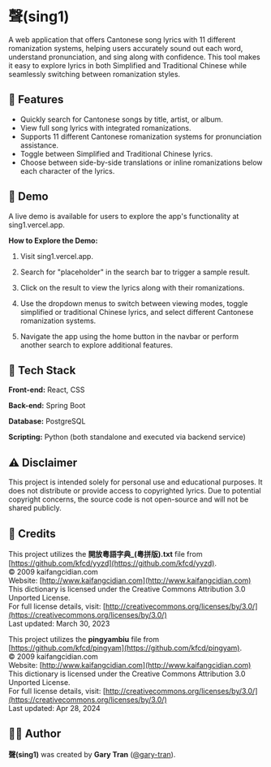 # 聲(sing1)

A web application that offers Cantonese song lyrics with 11 different romanization systems, helping users accurately sound out each word, understand pronunciation, and sing along with confidence. This tool makes it easy to explore lyrics in both Simplified and Traditional Chinese while seamlessly switching between romanization styles.

## 📌 Features

-   Quickly search for Cantonese songs by title, artist, or album.
-   View full song lyrics with integrated romanizations.
-   Supports 11 different Cantonese romanization systems for pronunciation assistance.
-   Toggle between Simplified and Traditional Chinese lyrics.
-   Choose between side-by-side translations or inline romanizations below each character of the lyrics.

## 🔗 Demo

A live demo is available for users to explore the app's functionality at sing1.vercel.app.

**How to Explore the Demo:**

1. Visit sing1.vercel.app.

2. Search for "placeholder" in the search bar to trigger a sample result.

3. Click on the result to view the lyrics along with their romanizations.

4. Use the dropdown menus to switch between viewing modes, toggle simplified or traditional Chinese lyrics, and select different Cantonese romanization systems.

5. Navigate the app using the home button in the navbar or perform another search to explore additional features.

## 🔧 Tech Stack

**Front-end:** React, CSS

**Back-end:** Spring Boot

**Database:** PostgreSQL

**Scripting:** Python (both standalone and executed via backend service)

## ⚠️ Disclaimer

This project is intended solely for personal use and educational purposes. It does not distribute or provide access to copyrighted lyrics. Due to potential copyright concerns, the source code is not open-source and will not be shared publicly.

## 📝 Credits

This project utilizes the **開放粵語字典\_(粵拼版).txt** file from [https://github.com/kfcd/yyzd](https://github.com/kfcd/yyzd).  
© 2009 kaifangcidian.com  
Website: [http://www.kaifangcidian.com](http://www.kaifangcidian.com)  
This dictionary is licensed under the Creative Commons Attribution 3.0 Unported License.  
For full license details, visit: [http://creativecommons.org/licenses/by/3.0/](https://creativecommons.org/licenses/by/3.0/)  
Last updated: March 30, 2023

This project utilizes the **pingyambiu** file from [https://github.com/kfcd/pingyam](https://github.com/kfcd/pingyam).  
© 2009 kaifangcidian.com  
Website: [http://www.kaifangcidian.com](http://www.kaifangcidian.com)  
This dictionary is licensed under the Creative Commons Attribution 3.0 Unported License.  
For full license details, visit: [http://creativecommons.org/licenses/by/3.0/](https://creativecommons.org/licenses/by/3.0/)  
Last updated: Apr 28, 2024

## 👨‍💻 Author

**聲(sing1)** was created by **Gary Tran** ([@gary-tran](https://www.github.com/gary-tran)).
